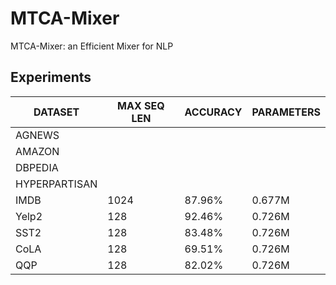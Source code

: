 # MTCA-Mixer
MTCA-Mixer: an Efficient Mixer for NLP

## Experiments
| DATASET |MAX SEQ LEN | ACCURACY | PARAMETERS |
|  ----  | ---- | ----  |  ----  |
| AGNEWS |  | | |
| AMAZON |  | | |
| DBPEDIA | | | |
| HYPERPARTISAN | | | |
| IMDB |1024 |87.96% | 0.677M |
| Yelp2 | 128| 92.46% | 0.726M |
| SST2 | 128| 83.48% | 0.726M |
| CoLA | 128| 69.51% | 0.726M |
| QQP | 128 | 82.02% | 0.726M |
